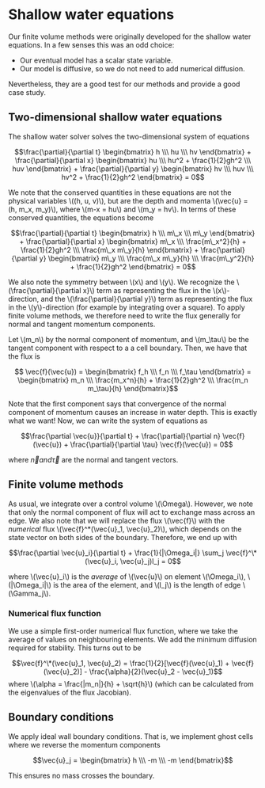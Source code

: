 # Shallow water equations
Our finite volume methods were originally developed for the shallow water equations. In a few senses this was an odd choice:

 * Our eventual model has a scalar state variable.
 * Our model is diffusive, so we do not need to add numerical diffusion.

Nevertheless, they are a good test for our methods and provide a good case study.

## Two-dimensional shallow water equations
The shallow water solver solves the two-dimensional system of equations

$$\frac{\partial}{\partial t} \begin{bmatrix} h \\\ hu \\\ hv \end{bmatrix} + \frac{\partial}{\partial x} \begin{bmatrix} hu \\\ hu^2 + \frac{1}{2}gh^2 \\\ huv \end{bmatrix} + \frac{\partial}{\partial y} \begin{bmatrix} hv \\\ huv \\\ hv^2 + \frac{1}{2}gh^2 \end{bmatrix} = 0$$

We note that the conserved quantities in these equations are not the physical variables \\((h, u, v)\\), but are the depth and momenta \\(\vec{u} = (h, m\_x, m\_y)\\), where \\(m\-x = hu\\) and \\(m\_y = hv\\). In terms of these conserved quantities, the equations become

$$\frac{\partial}{\partial t} \begin{bmatrix} h \\\ m\_x \\\ m\_y \end{bmatrix} + \frac{\partial}{\partial x} \begin{bmatrix} m\_x \\\ \frac{m\_x^2}{h} + \frac{1}{2}gh^2 \\\ \frac{m\_x m\_y}{h} \end{bmatrix} + \frac{\partial}{\partial y} \begin{bmatrix} m\_y \\\ \frac{m\_x m\_y}{h} \\\ \frac{m\_y^2}{h} + \frac{1}{2}gh^2 \end{bmatrix} = 0$$

We also note the symmetry between \\(x\\) and \\(y\\). We recognize the \\(\frac{\partial}{\partial x}\\) term as representing the flux in the \\(x\\)-direction, and the \\(\frac{\partial}{\partial y}\\) term as representing the flux in the \\(y\\)-direction (for example by integrating over a square). To apply finite volume methods, we therefore need to write the flux generally for normal and tangent momentum components.

Let \\(m_n\\) by the normal component of momentum, and \\(m_\tau\\) be the tangent component with respect to a a cell boundary. Then, we have that the flux is

$$ \vec{f}(\vec{u}) = \begin{bmatrix} f_h \\\ f_n \\\ f_\tau \end{bmatrix} = \begin{bmatrix} m_n \\\ \frac{m_x^n}{h} + \frac{1}{2}gh^2 \\\ \frac{m_n m_\tau}{h} \end{bmatrix}$$

Note that the first component says that convergence of the normal component of momentum causes an increase in water depth. This is exactly what we want! Now, we can write the system of equations as

$$\frac{\partial \vec{u}}{\partial t} + \frac{\partial}{\partial n} \vec{f}(\vec{u}) + \frac{\partial}{\partial \tau} \vec{f}(\vec{u}) = 0$$

where $\vec{n} and \vec{\tau}$ are the normal and tangent vectors.

## Finite volume methods
As usual, we integrate over a control volume \\(\Omega\\). However, we note that only the normal component of flux will act to exchange mass across an edge. We also note that we will replace the flux \\(\vec{f}\\) with the *numerical* flux \\(\vec{f}^\*(\vec{u}_1, \vec{u}_2)\\), which depends on the state vector on both sides of the boundary. Therefore, we end up with

$$\frac{\partial \vec{u}_i}{\partial t} + \frac{1}{|\Omega_i|} \sum_j \vec{f}^\*(\vec{u}_i, \vec{u}_j)l_j = 0$$

where \\(\vec{u}_i\\) is the *average* of \\(\vec{u}\\) on element \\(\Omega_i\\), \\(|\Omega_i|\\) is the area of the element, and \\(l_j\\) is the length of edge \\(\Gamma_j\\).

### Numerical flux function
We use a simple first-order numerical flux function, where we take the average of values on neighbouring elements. We add the minimum diffusion required for stability. This turns out to be

$$\vec{f}^\*(\vec{u}_1, \vec{u}_2) = \frac{1}{2}[\vec{f}(\vec{u}_1) + \vec{f}(\vec{u}_2)] - \frac{\alpha}{2}(\vec{u}_2 - \vec{u}_1)$$
where \\(\alpha = \frac{|m_n|}{h} + \sqrt{h}\\) (which can be calculated from the eigenvalues of the flux Jacobian).

## Boundary conditions
We apply ideal wall boundary conditions. That is, we implement ghost cells where we reverse the momentum components

$$\vec{u}_j = \begin{bmatrix} h \\\ -m \\\ -m \end{bmatrix}$$

This ensures no mass crosses the boundary.
